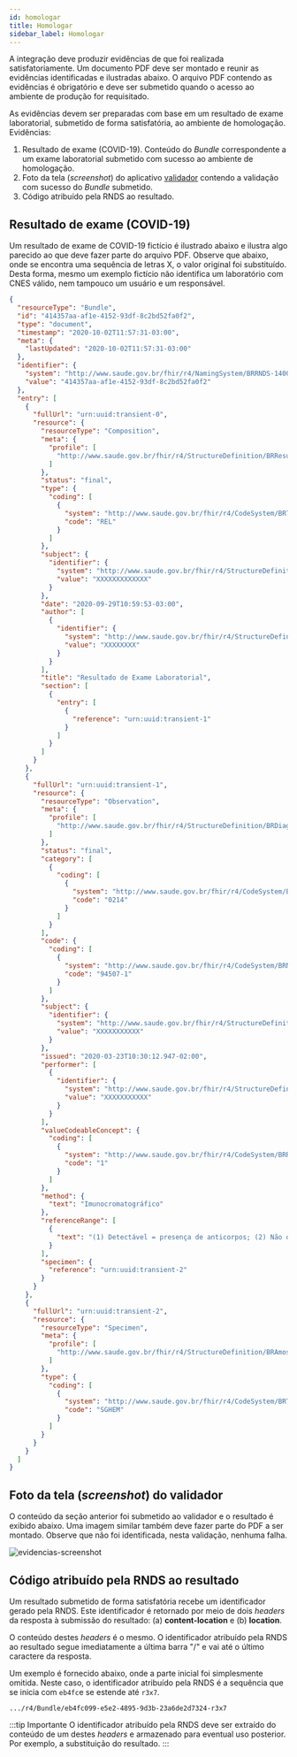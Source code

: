 ```yaml
---
id: homologar
title: Homologar
sidebar_label: Homologar
---
```


A integração deve produzir
evidências de que foi realizada satisfatoriamente. Um documento PDF deve ser montado e reunir as
evidências identificadas e ilustradas abaixo.
O arquivo PDF contendo as evidências é obrigatório
e deve ser submetido quando o acesso ao ambiente de produção for requisitado.

As evidências devem ser preparadas com base em um resultado de exame laboratorial, submetido de forma satisfatória, ao ambiente de homologação. Evidências:

1. Resultado de exame (COVID-19). Conteúdo do _Bundle_ correspondente a um exame laboratorial submetido com sucesso ao ambiente de homologação.
1. Foto da tela (_screenshot_) do aplicativo [validador](validador) contendo a
   validação com sucesso do _Bundle_ submetido.
1. Código atribuído pela RNDS ao resultado.

## Resultado de exame (COVID-19)

Um resultado de exame de COVID-19 fictício é ilustrado
abaixo e ilustra algo parecido ao que deve fazer parte do arquivo PDF. Observe que abaixo, onde se encontra uma
sequência de letras X, o valor original foi substituído.
Desta forma, mesmo um exemplo fictício não identifica
um laboratório com CNES válido, nem tampouco um
usuário e um responsável.

```json
{
  "resourceType": "Bundle",
  "id": "414357aa-af1e-4152-93df-8c2bd52fa0f2",
  "type": "document",
  "timestamp": "2020-10-02T11:57:31-03:00",
  "meta": {
    "lastUpdated": "2020-10-02T11:57:31-03:00"
  },
  "identifier": {
    "system": "http://www.saude.gov.br/fhir/r4/NamingSystem/BRRNDS-14008",
    "value": "414357aa-af1e-4152-93df-8c2bd52fa0f2"
  },
  "entry": [
    {
      "fullUrl": "urn:uuid:transient-0",
      "resource": {
        "resourceType": "Composition",
        "meta": {
          "profile": [
            "http://www.saude.gov.br/fhir/r4/StructureDefinition/BRResultadoExameLaboratorial-1.1"
          ]
        },
        "status": "final",
        "type": {
          "coding": [
            {
              "system": "http://www.saude.gov.br/fhir/r4/CodeSystem/BRTipoDocumento",
              "code": "REL"
            }
          ]
        },
        "subject": {
          "identifier": {
            "system": "http://www.saude.gov.br/fhir/r4/StructureDefinition/BRIndividuo-1.0",
            "value": "XXXXXXXXXXXXX"
          }
        },
        "date": "2020-09-29T10:59:53-03:00",
        "author": [
          {
            "identifier": {
              "system": "http://www.saude.gov.br/fhir/r4/StructureDefinition/BREstabelecimentoSaude-1.0",
              "value": "XXXXXXXX"
            }
          }
        ],
        "title": "Resultado de Exame Laboratorial",
        "section": [
          {
            "entry": [
              {
                "reference": "urn:uuid:transient-1"
              }
            ]
          }
        ]
      }
    },
    {
      "fullUrl": "urn:uuid:transient-1",
      "resource": {
        "resourceType": "Observation",
        "meta": {
          "profile": [
            "http://www.saude.gov.br/fhir/r4/StructureDefinition/BRDiagnosticoLaboratorioClinico-1.0"
          ]
        },
        "status": "final",
        "category": [
          {
            "coding": [
              {
                "system": "http://www.saude.gov.br/fhir/r4/CodeSystem/BRSubgrupoTabelaSUS",
                "code": "0214"
              }
            ]
          }
        ],
        "code": {
          "coding": [
            {
              "system": "http://www.saude.gov.br/fhir/r4/CodeSystem/BRNomeExameLOINC",
              "code": "94507-1"
            }
          ]
        },
        "subject": {
          "identifier": {
            "system": "http://www.saude.gov.br/fhir/r4/StructureDefinition/BRIndividuo-1.0",
            "value": "XXXXXXXXXXX"
          }
        },
        "issued": "2020-03-23T10:30:12.947-02:00",
        "performer": [
          {
            "identifier": {
              "system": "http://www.saude.gov.br/fhir/r4/StructureDefinition/BRPessoaJuridicaProfissionalLiberal-1.0",
              "value": "XXXXXXXXXXX"
            }
          }
        ],
        "valueCodeableConcept": {
          "coding": [
            {
              "system": "http://www.saude.gov.br/fhir/r4/CodeSystem/BRResultadoQualitativoExame",
              "code": "1"
            }
          ]
        },
        "method": {
          "text": "Imunocromatográfico"
        },
        "referenceRange": [
          {
            "text": "(1) Detectável = presença de anticorpos; (2) Não detectável = ausência de anticorpos"
          }
        ],
        "specimen": {
          "reference": "urn:uuid:transient-2"
        }
      }
    },
    {
      "fullUrl": "urn:uuid:transient-2",
      "resource": {
        "resourceType": "Specimen",
        "meta": {
          "profile": [
            "http://www.saude.gov.br/fhir/r4/StructureDefinition/BRAmostraBiologica-1.0"
          ]
        },
        "type": {
          "coding": [
            {
              "system": "http://www.saude.gov.br/fhir/r4/CodeSystem/BRTipoAmostraGAL",
              "code": "SGHEM"
            }
          ]
        }
      }
    }
  ]
}
```

## Foto da tela (_screenshot_) do validador

O conteúdo da seção anterior foi submetido ao validador
e o resultado é exibido abaixo. Uma imagem similar também
deve fazer parte do PDF a ser montado. Observe que não foi
identificada, nesta validação, nenhuma falha.

![evidencias-screenshot](../../../static/img/evidencias.png)

## Código atribuído pela RNDS ao resultado

Um resultado submetido de forma satisfatória recebe um
identificador gerado pela RNDS. Este identificador é
retornado por meio de dois _headers_ da resposta à submissão do resultado: (a) **content-location** e (b) **location**.

O conteúdo destes _headers_ é o mesmo. O identificador atribuído pela RNDS ao resultado segue imediatamente a última barra "/" e vai até o último caractere da resposta.

Um exemplo é fornecido abaixo, onde a parte inicial foi simplesmente omitida. Neste caso, o identificador atribuído pela RNDS é a sequência que se inicia com `eb4fc`e se estende até `r3x7`.

`.../r4/Bundle/eb4fc099-e5e2-4895-9d3b-23a6de2d7324-r3x7`

:::tip Importante
O identificador atribuído pela RNDS deve ser extraído
do conteúdo de um destes _headers_ e armazenado para
eventual uso posterior. Por exemplo, a substituição do resultado.
:::

